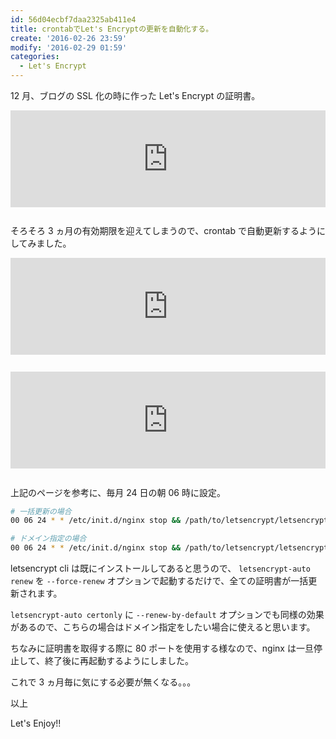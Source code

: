 ```yaml
---
id: 56d04ecbf7daa2325ab411e4
title: crontabでLet's Encryptの更新を自動化する。
create: '2016-02-26 23:59'
modify: '2016-02-29 01:59'
categories:
  - Let's Encrypt
---
```


12 月、ブログの SSL 化の時に作った Let's Encrypt の証明書。

<iframe class="bookmarklet hatena-embed" src="https://hatenablog-parts.com/embed?url=https%3A%2F%2Fblog.yug1224.com%2Farchives%2F5669bbbcb44398faccc1d1d9" title="ブログをLet's EncryptでHTTP/2対応する。 - YuG1224 blog" style="border:none;display:block;margin:0 0 1.7rem;overflow:hidden;height:155px;width:100%;max-width:100%;"><a href="https://blog.yug1224.com/archives/5669bbbcb44398faccc1d1d9" target="_blank">ブログをLet's EncryptでHTTP/2対応する。 - YuG1224 blog</a></iframe>

そろそろ 3 ヵ月の有効期限を迎えてしまうので、crontab で自動更新するようにしてみました。

<!-- more -->

<iframe class="bookmarklet hatena-embed" src="https://hatenablog-parts.com/embed?url=https%3A%2F%2Fcommunity.letsencrypt.org%2Ft%2Fhow-to-automatically-renew-certificates%2F4393" title="How to automatically renew certificates? - Client - Let's Encrypt Community Support" style="border:none;display:block;margin:0 0 1.7rem;overflow:hidden;height:155px;width:100%;max-width:100%;"><a href="https://community.letsencrypt.org/t/how-to-automatically-renew-certificates/4393" target="_blank">How to automatically renew certificates? - Client - Let's Encrypt Community Support</a></iframe>

<iframe class="bookmarklet hatena-embed" src="https://hatenablog-parts.com/embed?url=http%3A%2F%2Fletsencrypt.readthedocs.org%2Fen%2Flatest%2Fusing.html" title="User Guide — Let's Encrypt 0.5.0.dev0 documentation" style="border:none;display:block;margin:0 0 1.7rem;overflow:hidden;height:155px;width:100%;max-width:100%;"><a href="http://letsencrypt.readthedocs.org/en/latest/using.html#renewal" target="_blank">User Guide — Let's Encrypt 0.5.0.dev0 documentation</a></iframe>

上記のページを参考に、毎月 24 日の朝 06 時に設定。

```sh
# 一括更新の場合
00 06 24 * * /etc/init.d/nginx stop && /path/to/letsencrypt/letsencrypt-auto renew --force-renew && /etc/init.d/nginx start

# ドメイン指定の場合
00 06 24 * * /etc/init.d/nginx stop && /path/to/letsencrypt/letsencrypt-auto certonly --standalone -d foo.com -d bar.com --renew-by-default && /etc/init.d/nginx start
```

letsencrypt cli は既にインストールしてあると思うので、 `letsencrypt-auto renew` を `--force-renew` オプションで起動するだけで、全ての証明書が一括更新されます。

`letsencrypt-auto certonly` に `--renew-by-default` オプションでも同様の効果があるので、こちらの場合はドメイン指定をしたい場合に使えると思います。

ちなみに証明書を取得する際に 80 ポートを使用する様なので、nginx は一旦停止して、終了後に再起動するようにしました。

これで 3 ヵ月毎に気にする必要が無くなる。。。

以上

Let's Enjoy!!
